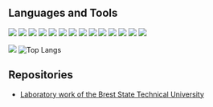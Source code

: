 ## Languages and Tools
![](https://img.shields.io/badge/-Linux-black?style=for-the-badge&logo=linux)
![](https://img.shields.io/badge/-JavaScript-black?style=for-the-badge&logo=javascript)
![](https://img.shields.io/badge/-PHP-black?style=for-the-badge&logo=PHP)
![](https://img.shields.io/badge/-C-black?style=for-the-badge&logo=C)
![](https://img.shields.io/badge/-C++-black?style=for-the-badge&logo=C%2b%2b&logoColor=004481)
![](https://img.shields.io/badge/-C%23-black?style=for-the-badge&logo=C)
![](https://img.shields.io/badge/-XAML-black?style=for-the-badge&logo=XAML)
![](https://img.shields.io/badge/-Python-black?style=for-the-badge&logo=python&logoColor=ffd242)
![](https://img.shields.io/badge/-Jekyll-black?style=for-the-badge&logo=jekyll&logoColor=c00002)
![](https://img.shields.io/badge/-LaTeX-black?style=for-the-badge&logo=latex&logoColor=008080)
![](https://img.shields.io/badge/-MySQL-black?style=for-the-badge&logo=mysql&logoColor=e87102)
![](https://img.shields.io/badge/-Jupyter-black?style=for-the-badge&logo=jupyter)
![](https://img.shields.io/badge/-MarkDown-black?style=for-the-badge&logo=markdown)
![](https://img.shields.io/badge/-Bootstrap-black?style=for-the-badge&logo=bootstrap&logoColor=8855d6)

![](https://github-readme-stats.vercel.app/api?username=Pavel-Innokentevich-Galanin?ver=2021-03-11)
![Top Langs](https://github-readme-stats.vercel.app/api/top-langs/?username=Pavel-Innokentevich-Galanin?ver=2021-03-11)

## Repositories
- [Laboratory work of the Brest State Technical University](BrSTU.md)
